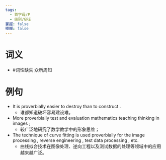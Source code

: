 ```yaml
---
tags:
  - 首字母/P
  - 级别/GRE
掌握: false
模糊: false
---
```

# 词义
- #词性缺失 众所周知
# 例句
- It is proverbially easier to destroy than to construct .
	- 谁都知道破坏容易建设难。
- More proverbially test and evaluation mathematics teaching thinking in images ;
	- 较广泛地研究了数学教学中的形象思维；
- The technique of curve fitting is used proverbially for the image processing , reverse engineering , test data processing , etc.
	- 曲线拟合技术在图像处理、逆向工程以及测试数据的处理等领域中的应用越来越广泛。
